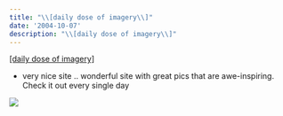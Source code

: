 ```yaml
---
title: "\\[daily dose of imagery\\]"
date: '2004-10-07'
description: "\\[daily dose of imagery\\]"
---
```


[\[daily dose of imagery\]][0]

- very nice site .. wonderful site with great pics that are awe-inspiring. Check it out every single day

![](/images/7854873-109714853475371427?l=shvelmur.blogspot.com)


[0]: http://wvs.topleftpixel.com/